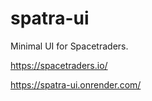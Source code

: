 # spatra-ui

Minimal UI for Spacetraders.

https://spacetraders.io/

https://spatra-ui.onrender.com/
